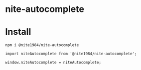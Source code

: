 # nite-autocomplete

# Install

```
npm i @nite1984/nite-autocomplete
```

```
import niteAutocomplete from '@nite1984/nite-autocomplete';

window.niteAutocomplete = niteAutocomplete;
```
